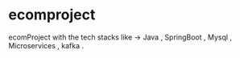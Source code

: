 # ecomproject
ecomProject with the tech stacks like -> Java , SpringBoot , Mysql , Microservices , kafka .
